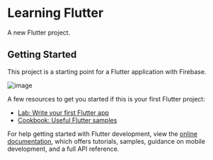 # Learning Flutter

A new Flutter project.

## Getting Started

This project is a starting point for a Flutter application with Firebase.

![image](https://github.com/user-attachments/assets/0fe8f9dc-6fe2-4f5e-86a8-6dfbd5cd1c9b)

A few resources to get you started if this is your first Flutter project:

- [Lab: Write your first Flutter app](https://docs.flutter.dev/get-started/codelab)
- [Cookbook: Useful Flutter samples](https://docs.flutter.dev/cookbook)

For help getting started with Flutter development, view the
[online documentation](https://docs.flutter.dev/), which offers tutorials,
samples, guidance on mobile development, and a full API reference.
